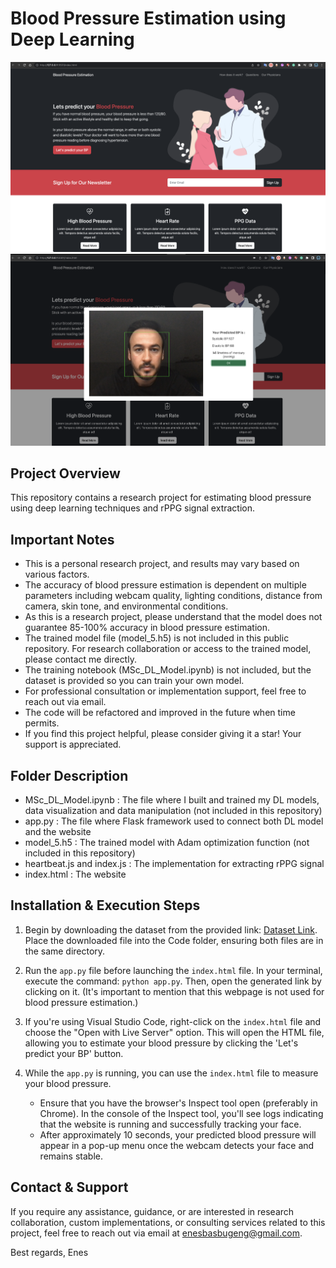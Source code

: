 # Blood Pressure Estimation using Deep Learning

<img src="images/1st.png" width="700"/> 
<img src="images/2nd.png" width="700"/> 

## Project Overview
This repository contains a research project for estimating blood pressure using deep learning techniques and rPPG signal extraction.

## Important Notes
- This is a personal research project, and results may vary based on various factors.
- The accuracy of blood pressure estimation is dependent on multiple parameters including webcam quality, lighting conditions, distance from camera, skin tone, and environmental conditions.
- As this is a research project, please understand that the model does not guarantee 85-100% accuracy in blood pressure estimation.
- The trained model file (model_5.h5) is not included in this public repository. For research collaboration or access to the trained model, please contact me directly.
- The training notebook (MSc_DL_Model.ipynb) is not included, but the dataset is provided so you can train your own model.
- For professional consultation or implementation support, feel free to reach out via email.
- The code will be refactored and improved in the future when time permits.
- If you find this project helpful, please consider giving it a star! Your support is appreciated.

## Folder Description
- MSc_DL_Model.ipynb : The file where I built and trained my DL models, data visualization and data manipulation (not included in this repository)
- app.py : The file where Flask framework used to connect both DL model and the website
- model_5.h5 : The trained model with Adam optimization function (not included in this repository)
- heartbeat.js and index.js : The implementation for extracting rPPG signal
- index.html : The website

## Installation & Execution Steps
1. Begin by downloading the dataset from the provided link: [Dataset Link](https://drive.google.com/file/d/19q0Q4wqKwfp9ZWzy_PsPxItMVGXXnTcG/view). Place the downloaded file into the Code folder, ensuring both files are in the same directory. 

2. Run the `app.py` file before launching the `index.html` file. In your terminal, execute the command: `python app.py`. Then, open the generated link by clicking on it. (It's important to mention that this webpage is not used for blood pressure estimation.)

3. If you're using Visual Studio Code, right-click on the `index.html` file and choose the "Open with Live Server" option. This will open the HTML file, allowing you to estimate your blood pressure by clicking the 'Let's predict your BP' button.

4. While the `app.py` is running, you can use the `index.html` file to measure your blood pressure.
   - Ensure that you have the browser's Inspect tool open (preferably in Chrome). In the console of the Inspect tool, you'll see logs indicating that the website is running and successfully tracking your face.
   - After approximately 10 seconds, your predicted blood pressure will appear in a pop-up menu once the webcam detects your face and remains stable.

## Contact & Support
If you require any assistance, guidance, or are interested in research collaboration, custom implementations, or consulting services related to this project, feel free to reach out via email at enesbasbugeng@gmail.com.

Best regards,
Enes
